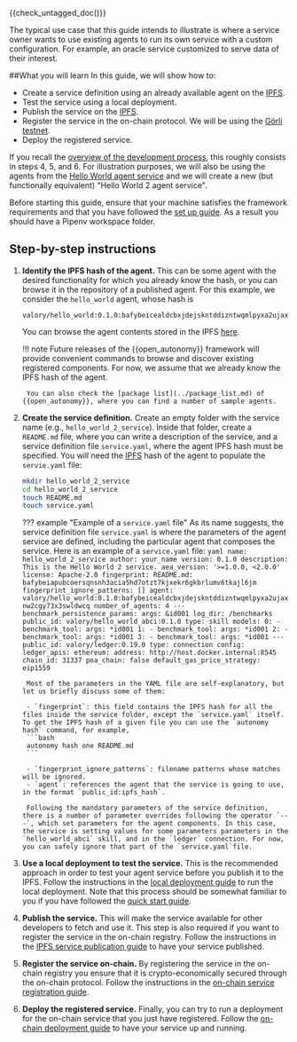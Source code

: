 {{check_untagged_doc()}}

The typical use case that this guide intends to illustrate is where a service owner wants to use existing agents to run its own service
with a custom configuration. For example, an oracle service customized to serve data of their interest.


##What you will learn
In this guide, we will show how to:

  - Create a service definition using an already available agent on the  [IPFS](https://ipfs.io/).
  - Test the service using a local deployment.
  - Publish the service on the [IPFS](https://ipfs.io/).
  - Register the service in the on-chain protocol. We will be using the [Görli testnet](https://goerli.net/).
  - Deploy the registered service.

If you recall the [overview of the development process](./overview_of_the_development_process.md), this roughly consists in steps 4, 5, and 6. For illustration purposes, we will also be using the agents from the [Hello World agent service](../demos/hello_world_demo.md) and we will create a new (but functionally equivalent) "Hello World 2 agent service".

Before starting this guide, ensure that your machine satisfies the framework requirements and that you have followed the [set up guide](./set_up.md). As a result you should have a Pipenv workspace folder.

## Step-by-step instructions

1. **Identify the IPFS hash of the agent.** This can be some agent with the desired functionality for which you already know the hash, or you can browse it in the repository of a published agent. For this example, we consider the `hello_world` agent, whose hash is

    ```
    valory/hello_world:0.1.0:bafybeicealdcbxjdejskntddizntwqmlpyxa2ujaxnw2cgy73x3swldwcq
    ```

    You can browse the agent contents stored in the IPFS [here](https://gateway.autonolas.tech/ipfs/bafybeicealdcbxjdejskntddizntwqmlpyxa2ujaxnw2cgy73x3swldwcq/hello_world/).

    !!! note
        Future releases of the {{open_autonomy}} framework will provide convenient commands to browse and discover existing registered components. For now, we assume that we already know the IPFS hash of the agent.

        You can also check the [package list](../package_list.md) of {{open_autonomy}}, where you can find a number of sample agents.

2. **Create the service definition.** Create an empty folder with the service name (e.g., `hello_world_2_service`). Inside that folder, create a `README.md` file, where you can write a description of the service, and a service definition file `service.yaml`, where the agent IPFS hash must be specified. You will need the [IPFS](https://ipfs.io/) hash of the agent to populate the `servie.yaml` file:

    ```bash
    mkdir hello_world_2_service
    cd hello_world_2_service
    touch README.md
    touch service.yaml
    ```

    ??? example "Example of a `service.yaml` file"
        As its name suggests, the service definition file `service.yaml` is where
        the parameters of the agent service are defined, including the particular agent that composes the service. Here is an example of a `service.yaml` file:
        ```yaml
        name: hello_world_2_service
        author: your_name
        version: 0.1.0
        description: This is the Hello World 2 service.
        aea_version: '>=1.0.0, <2.0.0'
        license: Apache-2.0
        fingerprint:
          README.md: bafybeiapubcoersqnsnh3acia5hd7otzt7kjxekr6gkbrlumv6tkajl6jm
        fingerprint_ignore_patterns: []
        agent: valory/hello_world:0.1.0:bafybeicealdcbxjdejskntddizntwqmlpyxa2ujaxnw2cgy73x3swldwcq
        number_of_agents: 4
        ---
        benchmark_persistence_params:
          args: &id001
            log_dir: /benchmarks
        public_id: valory/hello_world_abci:0.1.0
        type: skill
        models:
          0:
          - benchmark_tool:
              args: *id001
          1:
          - benchmark_tool:
              args: *id001
          2:
          - benchmark_tool:
              args: *id001
          3:
          - benchmark_tool:
              args: *id001
        ---
        public_id: valory/ledger:0.19.0
        type: connection
        config:
          ledger_apis:
            ethereum:
              address: http://host.docker.internal:8545
              chain_id: 31337
              poa_chain: false
              default_gas_price_strategy: eip1559
        ```

        Most of the parameters in the YAML file are self-explanatory, but let us briefly discuss some of them:

        - `fingerprint`: this field contains the IPFS hash for all the files inside the service folder, except the `service.yaml` itself. To get the IPFS hash of a given file you can use the `autonomy hash` command, for example,
        ```bash
        autonomy hash one README.md
        ```

        - `fingerprint_ignore_patterns`: filename patterns whose matches will be ignored.
        - `agent`: references the agent that the service is going to use, in the format `public_id:ipfs_hash`.

        Following the mandatory parameters of the service definition, there is a number of parameter overrides following the operator `---`, which set parameters for the agent components. In this case, the service is setting values for some parameters parameters in the `hello_world_abci` skill, and in the `ledger` connection. For now, you can safely ignore that part of the `service.yaml`file.

3. **Use a local deployment to test the service.** This is the recommended approach in order to test your agent service before you publish it to the IPFS. Follow the instructions in the [local deployment guide](./deploy_service.md#local-deployment) to run the local deployment. Note that this process should be somewhat familiar to you if you have followed the [quick start guide](./quick_start.md).


4. **Publish the service.** This will make the service available for other developers to fetch and use it. This step is also required if you want to register the service in the on-chain registry. Follow the instructions in the [IPFS service publication guide](./publish_service.md) to have your service published.

5. **Register the service on-chain.** By registering the service in the on-chain registry you ensure that it is crypto-economically secured through the on-chain protocol. Follow the instructions in the [on-chain service registration guide](./register_packages_on_chain.md#register-a-service).


6. **Deploy the registered service.** Finally, you can try to run a deployment for the on-chain service that you just have registered. Follow the [on-chain deployment guide](./deploy_service.md#on-chain-deployment) to have your service up and running.
